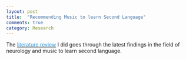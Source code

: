 ```yaml
---
layout: post
title:  "Recommending Music to learn Second Language"
comments: true
category: Research
---
```


The [<font color="#3498DB">literature review</font>]({{site.baseurl}}/static/literature-review-music.pdf) I did goes through the latest findings in the field of neurology and music to learn second language.
